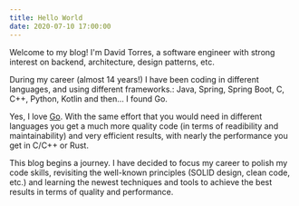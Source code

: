 ```yaml
---
title: Hello World
date: 2020-07-10 17:00:00
---
```

Welcome to my blog! I'm David Torres, a software engineer with strong interest on backend, architecture, design patterns, etc.

During my career (almost 14 years!) I have been coding in different languages, and using different frameworks.: Java, Spring, Spring Boot, C, C++, Python, Kotlin and then... I found Go.

<!-- more -->

Yes, I love [Go](https://play.golang.org/). With the same effort that you would need in different languages you get a much more quality code (in terms of readibility and maintainability) and very efficient results, with nearly the performance you get in C/C++ or Rust.

This blog begins a journey. I have decided to focus my career to polish my code skills, revisiting the well-known principles (SOLID design, clean code, etc.) and learning the newest techniques and tools to achieve the best results in terms of quality and performance.
